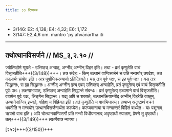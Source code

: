 ```yaml
---
title: ३३ टिप्पण्यः

---
```

- 3/146: E2: 4,138; E4: 4,32; E6: 1,172
- 3/147: E2,4,6 om. mantro 'py ahvānārtha iti

____________________________________________


## तथोत्थानविसर्जने // MS_३,२.१० //

ज्योतिष्टोमे श्रूयते - उत्तिष्ठन्न् अन्वाह, अग्नीद् अग्नीन् विहर इति। तथा - व्रतं कृणुतेति वाचं विसृजतीति+++({3/148})+++। तत्र संदेहः - किम् उत्थानं वाग्विसर्जनं च प्रति मन्त्रयोर् उपदेशः, उत कालार्थः संयोग इति। अत्र पूर्वाधिकरण्यायो ऽतिदिश्यते। यस् तत्र पूर्वः पक्षः, स इह पूर्वः पक्षः। यस् तत्र सिद्धान्तः, स इह सिद्धाण्तः। अग्नीद् अग्नीन् इत्य् एवम् उत्तिष्ठन्न् अन्वाहेति, व्रतं कृणुतेत्य् एवं वाचं विसृजतीति पूर्वः पक्षः। लक्षणाभावात्, उत्तिष्ठन्न् अन्वाहेति सिद्धान्ते संबन्धः। व्रतं कृणुतेत्य् उच्यमाने वाचं विसृजतीति। वाक्येन पूर्वः पक्षः, लिङ्गेन सिद्धान्तः।
यद्य् अपि च शक्यते, उत्थानक्रियाग्नीद् अग्नीन् विहरेति वक्तुम्, उत्थानेनाग्निर् इध्यते, वह्निश् च विह्रियत इति। व्रतं कृणुतेति च वागभिधानम्। तथाप्य् अदृष्टार्थं वचनं भवतीति न मन्त्रयोर् उत्थानविसर्जनार्थता कल्प्येत। कल्प्यमानायां च मन्त्रान्तरं विहितं बाध्येत - याः पशूनाम् ऋषभो वाच इति। अपि चोत्थानवाग्विसर्गौ प्रति मन्त्रौ विधीयमानाव् अदृष्टार्थौ स्याताम्, प्रेषणे तु दृष्ठार्थौ। तल्+++({3/149})+++ लक्षणैवात्र न्याय्या।

[२५२]+++({3/150})+++
